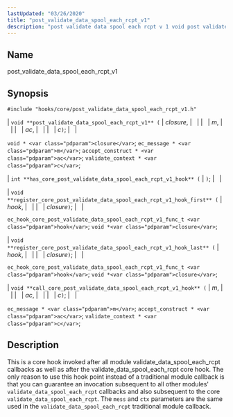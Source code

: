 ```yaml
---
lastUpdated: "03/26/2020"
title: "post_validate_data_spool_each_rcpt_v1"
description: "post validate data spool each rcpt v 1 void post validate data spool each rcpt v 1 closure m ac c void closure ec message m accept construct ac validate context c int has core post validate data spool each rcpt v 1 hook void register core post validate data..."
---
```


<a name="hooks.core.post_validate_data_spool_each_rcpt_v1"></a> 
## Name

post_validate_data_spool_each_rcpt_v1

## Synopsis

`#include "hooks/core/post_validate_data_spool_each_rcpt_v1.h"`

| `void **post_validate_data_spool_each_rcpt_v1** (` | <var class="pdparam">closure</var>, |   |
|   | <var class="pdparam">m</var>, |   |
|   | <var class="pdparam">ac</var>, |   |
|   | <var class="pdparam">c</var>`)`; |   |

`void * <var class="pdparam">closure</var>`;
`ec_message * <var class="pdparam">m</var>`;
`accept_construct * <var class="pdparam">ac</var>`;
`validate_context * <var class="pdparam">c</var>`;

| `int **has_core_post_validate_data_spool_each_rcpt_v1_hook** (` | `)`; |   |

| `void **register_core_post_validate_data_spool_each_rcpt_v1_hook_first** (` | <var class="pdparam">hook</var>, |   |
|   | <var class="pdparam">closure</var>`)`; |   |

`ec_hook_core_post_validate_data_spool_each_rcpt_v1_func_t <var class="pdparam">hook</var>`;
`void *<var class="pdparam">closure</var>`;

| `void **register_core_post_validate_data_spool_each_rcpt_v1_hook_last** (` | <var class="pdparam">hook</var>, |   |
|   | <var class="pdparam">closure</var>`)`; |   |

`ec_hook_core_post_validate_data_spool_each_rcpt_v1_func_t <var class="pdparam">hook</var>`;
`void *<var class="pdparam">closure</var>`;

| `void **call_core_post_validate_data_spool_each_rcpt_v1_hook** (` | <var class="pdparam">m</var>, |   |
|   | <var class="pdparam">ac</var>, |   |
|   | <var class="pdparam">c</var>`)`; |   |

`ec_message * <var class="pdparam">m</var>`;
`accept_construct * <var class="pdparam">ac</var>`;
`validate_context * <var class="pdparam">c</var>`;<a name="idp31390240"></a> 
## Description

This is a core hook invoked after all module validate_data_spool_each_rcpt callbacks as well as after the validate_data_spool_each_rcpt core hook. The only reason to use this hook point instead of a traditional module callback is that you can guarantee an invocation subsequent to all other modules' `validate_data_spool_each_rcpt` callbacks and also subsequent to the core `validate_data_spool_each_rcpt`. The `mess` and `ctx` parameters are the same used in the `validate_data_spool_each_rcpt` traditional module callback.